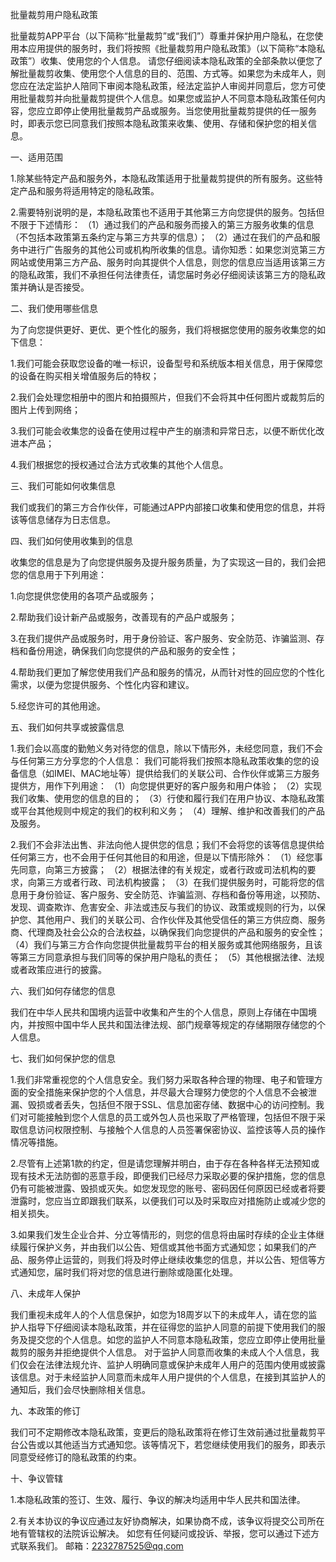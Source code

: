 批量裁剪用户隐私政策

批量裁剪APP平台（以下简称“批量裁剪”或“我们”）尊重并保护用户隐私，在您使用本应用提供的服务时，我们将按照《批量裁剪用户隐私政策》（以下简称“本隐私政策”）收集、使用您的个人信息。 请您仔细阅读本隐私政策的全部条款以便您了解批量裁剪收集、使用您个人信息的目的、范围、方式等。如果您为未成年人，则您应在法定监护人陪同下审阅本隐私政策，经法定监护人审阅并同意后，您方可使用批量裁剪并向批量裁剪提供个人信息。如果您或监护人不同意本隐私政策任何内容，您应立即停止使用批量裁剪产品或服务。当您使用批量裁剪提供的任一服务时，即表示您已同意我们按照本隐私政策来收集、使用、存储和保护您的相关信息。

一、适用范围

1.除某些特定产品和服务外，本隐私政策适用于批量裁剪提供的所有服务。这些特定产品和服务将适用特定的隐私政策。

2.需要特别说明的是，本隐私政策也不适用于其他第三方向您提供的服务。包括但不限于下述情形： （1）通过我们的产品和服务而接入的第三方服务收集的信息（不包括本政策第五条约定与第三方共享的信息）； （2）通过在我们的产品和服务中进行广告服务的其他公司或机构所收集的信息。请你知悉：如果您浏览第三方网站或使用第三方产品、服务时向其提供个人信息，则您的信息应当适用该第三方的隐私政策，我们不承担任何法律责任，请您届时务必仔细阅读该第三方的隐私政策并确认是否接受。

二、我们使用哪些信息

为了向您提供更好、更优、更个性化的服务，我们将根据您使用的服务收集您的如下信息：

1.我们可能会获取您设备的唯一标识，设备型号和系统版本相关信息，用于保障您的设备在购买相关增值服务后的特权；

2.我们会处理您相册中的图片和拍摄照片，但我们不会将其中任何图片或裁剪后的图片上传到网络；

3.我们可能会收集您的设备在使用过程中产生的崩溃和异常日志，以便不断优化改进本产品；

4.我们根据您的授权通过合法方式收集的其他个人信息。

三、我们可能如何收集信息

我们或我们的第三方合作伙伴，可能通过APP内部接口收集和使用您的信息，并将该等信息储存为日志信息。

四、我们如何使用收集到的信息

收集您的信息是为了向您提供服务及提升服务质量，为了实现这一目的，我们会把您的信息用于下列用途：

1.向您提供您使用的各项产品或服务；

2.帮助我们设计新产品或服务，改善现有的产品户或服务；

3.在我们提供产品或服务时，用于身份验证、客户服务、安全防范、诈骗监测、存档和备份用途，确保我们向您提供的产品和服务的安全性；

4.帮助我们更加了解您使用我们产品和服务的情况，从而针对性的回应您的个性化需求，以便为您提供服务、个性化内容和建议。

5.经您许可的其他用途。

五、我们如何共享或披露信息

1.我们会以高度的勤勉义务对待您的信息，除以下情形外，未经您同意，我们不会与任何第三方分享您的个人信息： 我们可能将我们按照本隐私政策收集的您的设备信息（如IMEI、MAC地址等）提供给我们的关联公司、合作伙伴或第三方服务提供方，用作下列用途： （1）向您提供更好的客户服务和用户体验； （2）实现我们收集、使用您的信息的目的； （3）行使和履行我们在用户协议、本隐私政策或平台其他规则中规定的我们的权利和义务； （4）理解、维护和改善我们的产品及服务。

2.我们不会非法出售、非法向他人提供您的信息；我们不会将您的该等信息提供给任何第三方，也不会用于任何其他目的和用途，但是以下情形除外： （1）经您事先同意，向第三方披露； （2）根据法律的有关规定，或者行政或司法机构的要求，向第三方或者行政、司法机构披露； （3）在我们提供服务时，可能将您的信息用于身份验证、客户服务、安全防范、诈骗监测、存档和备份等用途，以预防、发现、调查欺诈、危害安全、非法或违反与我们的协议、政策或规则的行为，以保护您、其他用户、我们的关联公司、合作伙伴及其他受信任的第三方供应商、服务商、代理商及社会公众的合法权益，以确保我们向您提供的产品和服务的安全性； （4）我们与第三方合作向您提供批量裁剪平台的相关服务或其他网络服务，且该等第三方同意承担与我们同等的保护用户隐私的责任； （5）其他根据法律、法规或者政策应进行的披露。

六、我们如何存储您的信息

我们在中华人民共和国境内运营中收集和产生的个人信息，原则上存储在中国境内，并按照中国中华人民共和国法律法规、部门规章等规定的存储期限存储您的个人信息。

七、我们如何保护您的信息

1.我们非常重视您的个人信息安全。我们努力采取各种合理的物理、电子和管理方面的安全措施来保护您的个人信息，并尽最大合理努力使您的个人信息不会被泄漏、毁损或者丢失，包括但不限于SSL、信息加密存储、数据中心的访问控制。我们对可能接触到您个人信息的员工或外包人员也采取了严格管理，包括但不限于采取信息访问权限控制、与接触个人信息的人员签署保密协议、监控该等人员的操作情况等措施。

2.尽管有上述第1款的约定，但是请您理解并明白，由于存在各种各样无法预知或现有技术无法防御的恶意手段，即便我们已经尽力采取必要的保护措施，您的信息仍有可能被泄露、毁损或灭失。如您发现您的账号、密码因任何原因已经或者将要泄露时，您应当立即跟我们联系，以便我们可以及时采取应对措施防止或减少您的相关损失。

3.如果我们发生企业合并、分立等情形的，则您的信息将由届时存续的企业主体继续履行保护义务，并由我们以公告、短信或其他书面方式通知您；如果我们的产品、服务停止运营的，则我们将及时停止继续收集您的信息，并以公告、短信等方式通知您，届时我们将对您的信息进行删除或隐匿化处理。

八、未成年人保护

我们重视未成年人的个人信息保护，如您为18周岁以下的未成年人，请在您的监护人指导下仔细阅读本隐私政策，并在征得您的监护人同意的前提下使用我们的服务及提交您的个人信息。如您的监护人不同意本隐私政策，您应立即停止使用批量裁剪的服务并拒绝提供个人信息。 对于监护人同意而收集的未成人个人信息，我们仅会在法律法规允许、监护人明确同意或保护未成年人用户的范围内使用或披露该信息。对于未经监护人同意而未成年人用户提供的个人信息，在接到其监护人的通知后，我们会尽快删除相关信息。

九、本政策的修订

我们可不定期修改本隐私政策，变更后的隐私政策将在修订生效前通过批量裁剪平台公告或以其他适当方式通知您。该等情况下，若您继续使用我们的服务，即表示同意受经修订的隐私政策的约束。

十、争议管辖

1.本隐私政策的签订、生效、履行、争议的解决均适用中华人民共和国法律。

2.有关本协议的争议应通过友好协商解决，如果协商不成，该争议将提交公司所在地有管辖权的法院诉讼解决。 如您有任何疑问或投诉、举报，您可以通过下述方式联系我们。 邮箱：2232787525@qq.com
